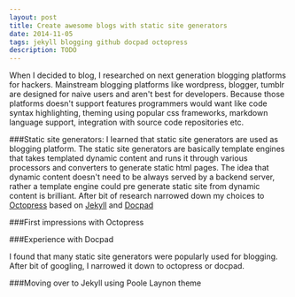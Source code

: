 ```yaml
---
layout: post
title: Create awesome blogs with static site generators
date: 2014-11-05
tags: jekyll blogging github docpad octopress
description: TODO
---
```


When I decided to blog, I researched on next generation blogging platforms for hackers. 
Mainstream blogging platforms like wordpress, blogger, tumblr are designed for naive users and aren't best for developers. 
Because those platforms doesn't support features programmers would want like code syntax highlighting, theming using popular css frameworks, 
markdown language support, integration with source code repositories etc. <!-- TODO bulletize -->

###Static site generators:
I learned that static site generators are used as blogging platform. The static site generators are basically template engines 
that takes templated dynamic content and runs it through various processors and converters to generate static html pages. 
The idea that dynamic content doesn't need to be always served by a backend server, rather a template engine could pre generate 
static site from dynamic content is brilliant. After bit of research narrowed down my choices to [Octopress](http://octopress.org/) based on [Jekyll](http://jekyllrb.com/)
and [Docpad](https://docpad.org/)

###First impressions with Octopress

###Experience with Docpad


I found that many static site generators were popularly used for blogging. After bit of googling, I narrowed it down to octopress or docpad.

###Moving over to Jekyll using Poole Laynon theme

